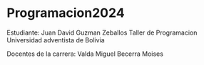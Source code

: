 # Programacion2024

Estudiante: Juan David Guzman Zeballos
Taller de Programacion
Universidad adventista de Bolivia

Docentes de la carrera:
Valda Miguel
Becerra Moises